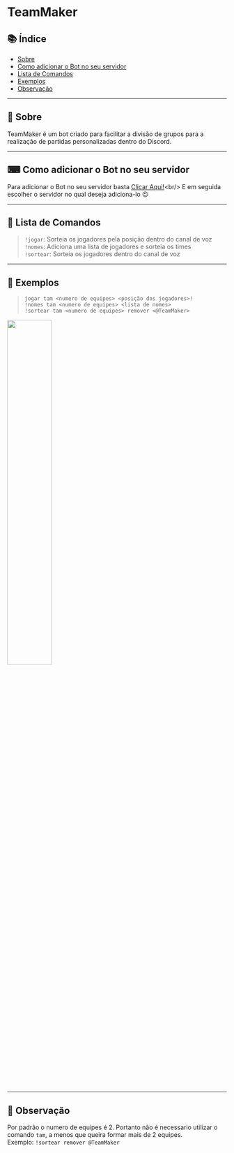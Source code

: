 

# TeamMaker

## 📚 Índice 

- [Sobre](#📖-sobre)
- [Como adicionar o Bot no seu servidor](#⌨-como-adicionar-o-bot-no-seu-servidor)
- [Lista de Comandos](#📝-lista-de-comandos)
- [Exemplos](#📌-exemplos)
- [Observação](#📌-observação)

---

## 📖 Sobre

TeamMaker é um bot criado para facilitar a divisão de grupos para a realização de partidas personalizadas dentro do Discord.

---

## ⌨ Como adicionar o Bot no seu servidor

Para adicionar o Bot no seu servidor basta [Clicar Aqui!](https://discordapp.com/oauth2/authorize?client_id=718711464776564767&scope=bot&permissions=3072 "https://discordapp.com/oauth2/authorize?client_id=718711464776564767&scope=bot&permissions=3072")<br/>
E em seguida escolher o servidor no qual deseja adiciona-lo 😉

---

## 📝 Lista de Comandos

> `!jogar`: Sorteia os jogadores pela posição dentro do canal de voz <br/>
> `!nomes`: Adiciona uma lista de jogadores e sorteia os times <br/>
> `!sortear`: Sorteia os jogadores dentro do canal de voz <br/>

---

## 📌 Exemplos

> `jogar tam <numero de equipes> <posição dos jogadores>! `<br/>
> `!nomes tam <numero de equipes> <lista de nomes>`<br/>
> `!sortear tam <numero de equipes> remover <@TeamMaker>`<br/>

<img src="https://media.discordapp.net/attachments/734516091107147887/735184454221561906/bot_sortear.PNG" width="45%">

---

## 📌 Observação

Por padrão o numero de equipes é 2. Portanto não é necessario utilizar o comando `tam`, a menos que queira formar mais de 2 equipes. <br/>
Exemplo: `!sortear remover @TeamMaker`
